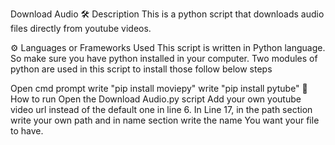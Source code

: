 Download Audio
🛠️ Description
This is a python script that downloads audio files directly from youtube videos.

⚙️ Languages or Frameworks Used
This script is written in Python language. So make sure you have python installed in your computer. Two modules of python are used in this script to install those follow below steps

Open cmd prompt
write "pip install moviepy"
write "pip install pytube"
🌟 How to run
Open the Download Audio.py script
Add your own youtube video url instead of the default one in line 6.
In Line 17, in the path section write your own path and in name section write the name You want your file to have.
